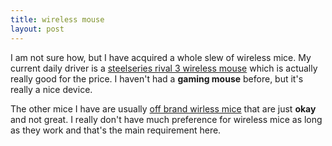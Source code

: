 ```yaml
---
title: wireless mouse
layout: post
---
```


I am not sure how, but I have acquired a whole slew of wireless mice. My current daily driver is a
[steelseries rival 3 wireless mouse](https://amzn.to/3ZjhXuU) which is actually really good for the price. I haven't had a **gaming mouse** before, but it's really a nice device. 

The other mice I have are usually [off brand wirless mice][cheapmice] that are just **okay** and not great. I really don't have much preference for wireless mice as long as they work and that's the main requirement here. 


[cheapmice]: https://amzn.to/3z5AdNZ